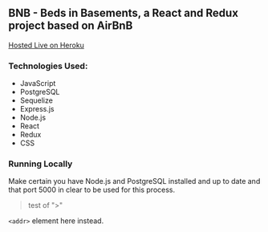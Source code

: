 ## BNB - Beds in Basements, a React and Redux project based on AirBnB

[Hosted Live on Heroku](https://bnb-live.herokuapp.com/)

### Technologies Used:
* JavaScript
* PostgreSQL
* Sequelize
* Express.js
* Node.js
* React
* Redux
* CSS

### Running Locally
Make certain you have Node.js and PostgreSQL installed and up to date and that port 5000 in clear to be used for this process.
> test of ">"

`<addr>` element here instead.
